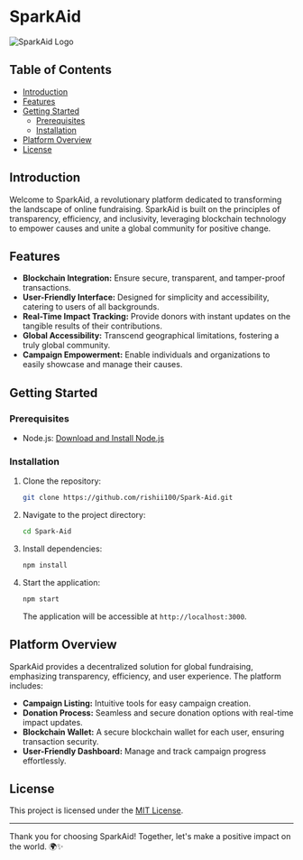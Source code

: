 # SparkAid

![SparkAid Logo](path/to/logo.png)

## Table of Contents

- [Introduction](#introduction)
- [Features](#features)
- [Getting Started](#getting-started)
  - [Prerequisites](#prerequisites)
  - [Installation](#installation)
- [Platform Overview](#platform-overview)
- [License](#license)

## Introduction

Welcome to SparkAid, a revolutionary platform dedicated to transforming the landscape of online fundraising. SparkAid is built on the principles of transparency, efficiency, and inclusivity, leveraging blockchain technology to empower causes and unite a global community for positive change.

## Features

- **Blockchain Integration:** Ensure secure, transparent, and tamper-proof transactions.
- **User-Friendly Interface:** Designed for simplicity and accessibility, catering to users of all backgrounds.
- **Real-Time Impact Tracking:** Provide donors with instant updates on the tangible results of their contributions.
- **Global Accessibility:** Transcend geographical limitations, fostering a truly global community.
- **Campaign Empowerment:** Enable individuals and organizations to easily showcase and manage their causes.

## Getting Started

### Prerequisites

- Node.js: [Download and Install Node.js](https://nodejs.org/)

### Installation

1. Clone the repository:

   ```bash
   git clone https://github.com/rishii100/Spark-Aid.git
   ```

2. Navigate to the project directory:

   ```bash
   cd Spark-Aid
   ```

3. Install dependencies:

   ```bash
   npm install
   ```

4. Start the application:

   ```bash
   npm start
   ```

   The application will be accessible at `http://localhost:3000`.

## Platform Overview

SparkAid provides a decentralized solution for global fundraising, emphasizing transparency, efficiency, and user experience. The platform includes:

- **Campaign Listing:** Intuitive tools for easy campaign creation.
- **Donation Process:** Seamless and secure donation options with real-time impact updates.
- **Blockchain Wallet:** A secure blockchain wallet for each user, ensuring transaction security.
- **User-Friendly Dashboard:** Manage and track campaign progress effortlessly.


## License

This project is licensed under the [MIT License](LICENSE).

---

Thank you for choosing SparkAid! Together, let's make a positive impact on the world. 🌍✨
